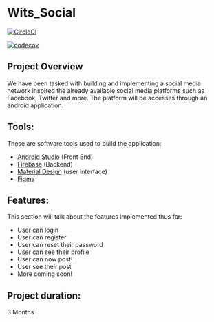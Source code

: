 # Wits_Social

[![CircleCI](https://circleci.com/gh/KatlehoWMphuthi/Wits_Social/tree/final.svg?style=svg)](https://circleci.com/gh/KatlehoWMphuthi/Wits_Social/tree/final)

[![codecov](https://codecov.io/gh/KatlehoWMphuthi/Wits_Social/branch/final/graph/badge.svg?token=U5ARIHIK87)](https://codecov.io/gh/KatlehoWMphuthi/Wits_Social)


## Project Overview
We have been tasked with building and implementing a social media network inspired the already available social media platforms such as Facebook, Twitter and more.
The platform will be accesses through an android application.

## Tools:
These are software tools used to build the application:
- [Android Studio](https://developer.android.com/studio) (Front End)
- [Firebase](https://firebase.google.com/) (Backend)
- [Material Design](https://material.io/develop/android) (user interface)
- [Figma](https://figma.com)

## Features:
This section will talk about the features implemented thus far:
- User can login
- User can register
- User can reset their password 
- User can see their profile
- User can now post!
- User see their post
- More coming soon!

## Project duration:

3 Months 



